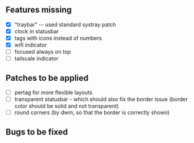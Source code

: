 ## Features missing
- [x] "traybar" -- used standard systray patch
- [x] clock in statusbar
- [x] tags with icons instead of numbers
- [x] wifi indicator
- [ ] focused always on top
- [ ] tailscale indicator

## Patches to be applied
- [ ] pertag for more flexible layouts
- [ ] transparent statusbar - which should also fix the border issue (border color should be solid and not transparent)
- [ ] round corners (by dwm, so that the border is correctly shown)

## Bugs to be fixed

